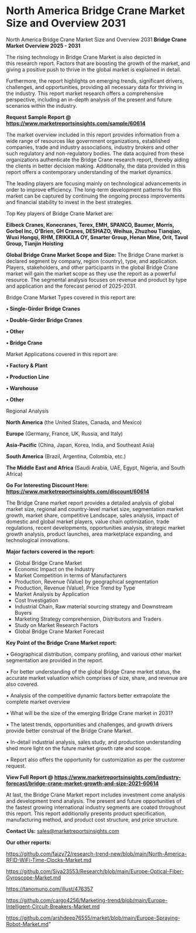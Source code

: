 # North America Bridge Crane Market Size and Overview 2031
North America Bridge Crane Market Size and Overview 2031
<Strong> Bridge Crane Market Overview 2025 - 2031</strong>

The rising technology in Bridge Crane Market is also depicted in this research report. Factors that are boosting the growth of the market, and giving a positive push to thrive in the global market is explained in detail.

Furthermore, the report highlights on emerging trends, significant drivers, challenges, and opportunities, providing all necessary data for thriving in the industry. This report market research offers a comprehensive perspective, including an in-depth analysis of the present and future scenarios within the industry.

<strong>Request Sample Report @ <a href=https://www.marketreportsinsights.com/sample/60614>https://www.marketreportsinsights.com/sample/60614</a></strong>

The market overview included in this report provides information from a wide range of resources like government organizations, established companies, trade and industry associations, industry brokers and other such regulatory and non-regulatory bodies. The data acquired from these organizations authenticate the Bridge Crane research report, thereby aiding the clients in better decision making. Additionally, the data provided in this report offers a contemporary understanding of the market dynamics.

The leading players are focusing mainly on technological advancements in order to improve efficiency. The long-term development patterns for this market can be captured by continuing the ongoing process improvements and financial stability to invest in the best strategies.

Top Key players of Bridge Crane Market are:

<strong>Eilbeck Cranes, Konecranes, Terex, EMH, SPANCO, Baumer, Morris, Gorbel Inc, O&#39;Brien, GH Cranes, DESHAZO, Weihua, Zhuzhou Tianqiao, Wuxi Hongqi, RHM, ERIKKILA OY, Smarter Group, Henan Mine, Orit, Tavol Group, Tianjin Hoisting</strong>

<strong><b>Global Bridge Crane Market Scope and Size:</b></strong>
The Bridge Crane market is declared segment by company, region (country), type, and application. Players, stakeholders, and other participants in the global Bridge Crane market will gain the market scope as they use the report as a powerful resource. The segmental analysis focuses on revenue and product by type and application and the forecast period of 2025-2031.

Bridge Crane Market Types covered in this report are:

<strong>• Single-Girder Bridge Cranes

• Double-Girder Bridge Cranes

• Other

• Bridge Crane</strong>

Market Applications covered in this report are:

<strong>• Factory & Plant

• Production Line

• Warehouse

• Other</strong> 

Regional Analysis

<strong>North America</strong> (the United States, Canada, and Mexico)

<strong>Europe</strong> (Germany, France, UK, Russia, and Italy)

<strong>Asia-Pacific</strong> (China, Japan, Korea, India, and Southeast Asia)

<strong>South America</strong> (Brazil, Argentina, Colombia, etc.)

<strong>The Middle East and Africa</strong> (Saudi Arabia, UAE, Egypt, Nigeria, and South Africa)

<strong>Go For Interesting Discount Here: <a href=https://www.marketreportsinsights.com/discount/60614>https://www.marketreportsinsights.com/discount/60614</a></strong>

The Bridge Crane market report provides a detailed analysis of global market size, regional and country-level market size, segmentation market growth, market share, competitive Landscape, sales analysis, impact of domestic and global market players, value chain optimization, trade regulations, recent developments, opportunities analysis, strategic market growth analysis, product launches, area marketplace expanding, and technological innovations.

<strong><b>Major factors covered in the report:</b></strong>
<ul>
  <li>Global Bridge Crane Market </li>
  <li>Economic Impact on the Industry</li>
  <li>Market Competition in terms of Manufacturers</li>
  <li>Production, Revenue (Value) by geographical segmentation</li>
  <li>Production, Revenue (Value), Price Trend by Type</li>
  <li>Market Analysis by Application</li>
  <li>Cost Investigation</li>
  <li>Industrial Chain, Raw material sourcing strategy and Downstream Buyers</li>
  <li>Marketing Strategy comprehension, Distributors and Traders</li>
  <li>Study on Market Research Factors</li>
  <li>Global Bridge Crane Market Forecast</li>
</ul>

<strong><b>Key Point of the Bridge Crane Market report:</b></strong>

• Geographical distribution, company profiling, and various other market segmentation are provided in the report.

• For better understanding of the global Bridge Crane market status, the accurate market valuation which comprises of size, share, and revenue are also covered.

• Analysis of the competitive dynamic factors better extrapolate the complete market overview

• What will be the size of the emerging Bridge Crane market in 2031?

• The latest trends, opportunities and challenges, and growth drivers provide better construal of the Bridge Crane Market.

• In-detail industrial analysis, sales study, and production understanding shed more light on the future market growth rate and scope.

• Report also offers the opportunity for customization as per the customer request.

<strong><b>View Full Report @ <a href=https://www.marketreportsinsights.com/industry-forecast/bridge-crane-market-growth-and-size-2021-60614>https://www.marketreportsinsights.com/industry-forecast/bridge-crane-market-growth-and-size-2021-60614</a></b></strong>


At last, the Bridge Crane Market report includes investment come analysis and development trend analysis. The present and future opportunities of the fastest growing international industry segments are coated throughout this report. This report additionally presents product specification, manufacturing method, and product cost structure, and price structure.

<strong>Contact Us:</strong>
sales@marketreportsinsights.com

<strong>Our other reports:</strong>

<a href=https://github.com/faizy72/research-trend-new/blob/main/North-America-RFID-WiFi-Time-Clocks-Market.md>https://github.com/faizy72/research-trend-new/blob/main/North-America-RFID-WiFi-Time-Clocks-Market.md</a>

<a href=https://github.com/Siya23553/Research/blob/main/Europe-Optical-Fiber-Gyroscope-Market.md>https://github.com/Siya23553/Research/blob/main/Europe-Optical-Fiber-Gyroscope-Market.md</a>

<a href=https://tanomuno.com/illust/476357>https://tanomuno.com/illust/476357</a>

<a href=https://github.com/cargo4256/Marketing-trend/blob/main/Europe-Intelligent-Circuit-Breakers-Market.md>https://github.com/cargo4256/Marketing-trend/blob/main/Europe-Intelligent-Circuit-Breakers-Market.md</a>

<a href=https://github.com/arshdeep76555/market/blob/main/Europe-Spraying-Robot-Market.md>https://github.com/arshdeep76555/market/blob/main/Europe-Spraying-Robot-Market.md</a>"
